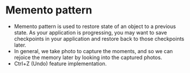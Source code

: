 # Memento pattern

- Memento pattern is used to restore state of an object to a previous state. As your application is progressing, you may want to save checkpoints in your application and restore back to those checkpoints later.
- In general, we take photo to capture the moments, and so we can rejoice the memory later by looking into the captured photos.
- Ctrl+Z (Undo) feature implementation.